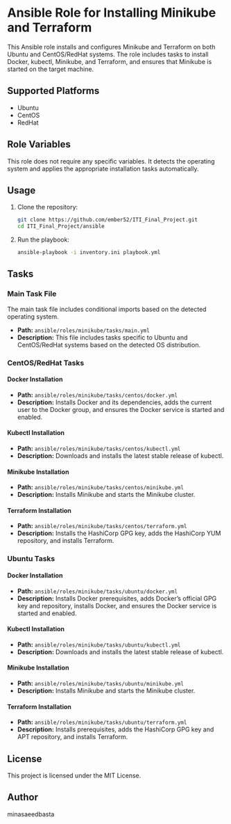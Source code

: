 # Ansible Role for Installing Minikube and Terraform

This Ansible role installs and configures Minikube and Terraform on both Ubuntu and CentOS/RedHat systems. The role includes tasks to install Docker, kubectl, Minikube, and Terraform, and ensures that Minikube is started on the target machine.

## Supported Platforms

- Ubuntu
- CentOS
- RedHat

## Role Variables

This role does not require any specific variables. It detects the operating system and applies the appropriate installation tasks automatically.

## Usage

1. Clone the repository:
    ```bash
    git clone https://github.com/ember52/ITI_Final_Project.git
    cd ITI_Final_Project/ansible
    ```

2. Run the playbook:
    ```bash
    ansible-playbook -i inventory.ini playbook.yml
    ```

## Tasks

### Main Task File

The main task file includes conditional imports based on the detected operating system.

- **Path:** `ansible/roles/minikube/tasks/main.yml`
- **Description:** This file includes tasks specific to Ubuntu and CentOS/RedHat systems based on the detected OS distribution.

### CentOS/RedHat Tasks

#### Docker Installation

- **Path:** `ansible/roles/minikube/tasks/centos/docker.yml`
- **Description:** Installs Docker and its dependencies, adds the current user to the Docker group, and ensures the Docker service is started and enabled.

#### Kubectl Installation

- **Path:** `ansible/roles/minikube/tasks/centos/kubectl.yml`
- **Description:** Downloads and installs the latest stable release of kubectl.

#### Minikube Installation

- **Path:** `ansible/roles/minikube/tasks/centos/minikube.yml`
- **Description:** Installs Minikube and starts the Minikube cluster.

#### Terraform Installation

- **Path:** `ansible/roles/minikube/tasks/centos/terraform.yml`
- **Description:** Installs the HashiCorp GPG key, adds the HashiCorp YUM repository, and installs Terraform.

### Ubuntu Tasks

#### Docker Installation

- **Path:** `ansible/roles/minikube/tasks/ubuntu/docker.yml`
- **Description:** Installs Docker prerequisites, adds Docker’s official GPG key and repository, installs Docker, and ensures the Docker service is started and enabled.

#### Kubectl Installation

- **Path:** `ansible/roles/minikube/tasks/ubuntu/kubectl.yml`
- **Description:** Downloads and installs the latest stable release of kubectl.

#### Minikube Installation

- **Path:** `ansible/roles/minikube/tasks/ubuntu/minikube.yml`
- **Description:** Installs Minikube and starts the Minikube cluster.

#### Terraform Installation

- **Path:** `ansible/roles/minikube/tasks/ubuntu/terraform.yml`
- **Description:** Installs prerequisites, adds the HashiCorp GPG key and APT repository, and installs Terraform.

## License

This project is licensed under the MIT License.

## Author

minasaeedbasta
